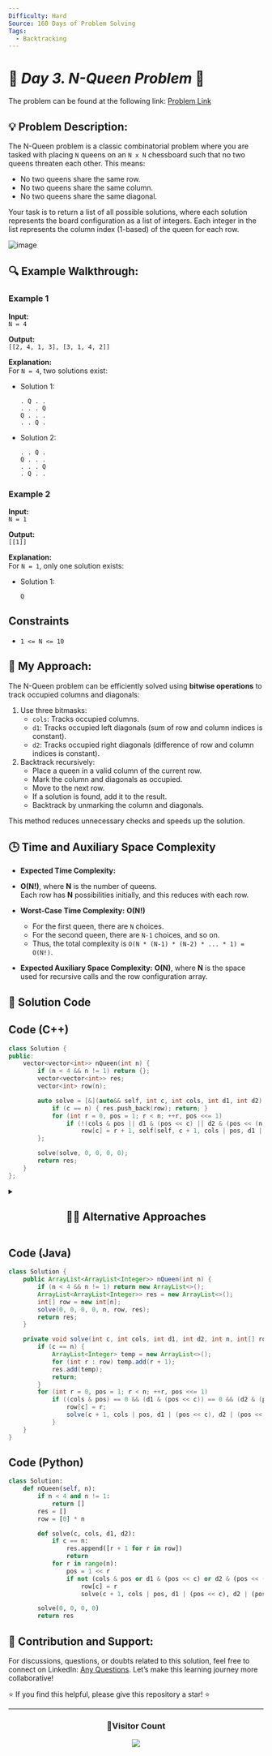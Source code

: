 ```yaml
---
Difficulty: Hard  
Source: 160 Days of Problem Solving  
Tags:
  - Backtracking
---
```


# 🚀 _Day 3. N-Queen Problem_ 🧠


The problem can be found at the following link: [Problem Link](https://www.geeksforgeeks.org/batch/gfg-160-problems/track/recursion-and-backtracking-gfg-160/problem/n-queen-problem0315)



## 💡 **Problem Description:**

The N-Queen problem is a classic combinatorial problem where you are tasked with placing `N` queens on an `N x N` chessboard such that no two queens threaten each other. This means:
- No two queens share the same row.
- No two queens share the same column.
- No two queens share the same diagonal.

Your task is to return a list of all possible solutions, where each solution represents the board configuration as a list of integers. Each integer in the list represents the column index (1-based) of the queen for each row.


![image](https://github.com/user-attachments/assets/ec8facf8-b951-4455-8a96-4e6dbdab1936)

## 🔍 **Example Walkthrough:**

### Example 1
**Input:**  
`N = 4`  

**Output:**  
`[[2, 4, 1, 3], [3, 1, 4, 2]]`

**Explanation:**  
For `N = 4`, two solutions exist:  
- Solution 1:  
  ```
  . Q . .
  . . . Q
  Q . . .
  . . Q .
  ```
- Solution 2:  
  ```
  . . Q .
  Q . . .
  . . . Q
  . Q . .
  ```

### Example 2
**Input:**  
`N = 1`  

**Output:**  
`[[1]]`

**Explanation:**  
For `N = 1`, only one solution exists:  
- Solution 1:  
  ```
  Q
  ```



## **Constraints**

- `1 <= N <= 10`



## 🎯 **My Approach:**

The N-Queen problem can be efficiently solved using **bitwise operations** to track occupied columns and diagonals:
1. Use three bitmasks:
   - `cols`: Tracks occupied columns.
   - `d1`: Tracks occupied left diagonals (sum of row and column indices is constant).
   - `d2`: Tracks occupied right diagonals (difference of row and column indices is constant).
2. Backtrack recursively:
   - Place a queen in a valid column of the current row.
   - Mark the column and diagonals as occupied.
   - Move to the next row.
   - If a solution is found, add it to the result.
   - Backtrack by unmarking the column and diagonals.

This method reduces unnecessary checks and speeds up the solution.



## 🕒 **Time and Auxiliary Space Complexity** 

- **Expected Time Complexity:**
-  **O(N!)**, where **N** is the number of queens.  
  Each row has **N** possibilities initially, and this reduces with each row.  
  - **Worst-Case Time Complexity:** **O(N!)**  
    - For the first queen, there are `N` choices.  
    - For the second queen, there are `N-1` choices, and so on.  
    - Thus, the total complexity is `O(N * (N-1) * (N-2) * ... * 1) = O(N!)`.


- **Expected Auxiliary Space Complexity:** **O(N)**, where **N** is the space used for recursive calls and the row configuration array.  


## 📝 **Solution Code**


## Code (C++)

```cpp
class Solution {
public:
    vector<vector<int>> nQueen(int n) {
        if (n < 4 && n != 1) return {};
        vector<vector<int>> res;
        vector<int> row(n);

        auto solve = [&](auto&& self, int c, int cols, int d1, int d2) -> void {
            if (c == n) { res.push_back(row); return; }
            for (int r = 0, pos = 1; r < n; ++r, pos <<= 1) 
                if (!(cols & pos || d1 & (pos << c) || d2 & (pos << (n - 1 - c)))) 
                    row[c] = r + 1, self(self, c + 1, cols | pos, d1 | (pos << c), d2 | (pos << (n - 1 - c)));
        };

        solve(solve, 0, 0, 0, 0);
        return res;
    }
};
```

<details>
  <summary><h2 align='center'>👨‍💻 Alternative Approaches</h2></summary>

## **1️⃣ Bitmasking + Backtracking (Most Optimized)**
This approach uses **bitwise operations** to efficiently track columns and diagonals.

```cpp
class Solution {
public:
    vector<vector<int>> nQueen(int n) {
        if (n == 2 || n == 3) return {};
        vector<vector<int>> result;
        vector<int> row(n);

        auto solve = [&](auto&& self, int c, int cols, int d1, int d2) -> void {
            if (c == n) { result.push_back(row); return; }
            for (int pos = ((1 << n) - 1) & ~(cols | d1 | d2); pos; pos &= pos - 1) {
                int r = __builtin_ctz(pos);
                row[c] = r + 1;
                self(self, c + 1, cols | (1 << r), (d1 | (1 << r)) << 1, (d2 | (1 << r)) >> 1);
            }
        };

        solve(solve, 0, 0, 0, 0);
        return result;
    }
};
```

### **Key Optimizations**
✅ **Bitwise tracking** of column, left-diagonal, and right-diagonal.  
✅ **Eliminates extra loops** for checking conflicts.  
✅ **Fastest pruning** using `__builtin_ctz(pos)` (extracts least significant set bit).  



## **2️⃣ One-Dimensional Array + Backtracking**
This approach eliminates the need for extra space for diagonal checks.

```cpp
class Solution {
public:
    vector<vector<int>> nQueen(int n) {
        if (n == 2 || n == 3) return {};
        vector<vector<int>> result;
        vector<int> row(n);

        function<void(int, vector<bool>&, vector<bool>&, vector<bool>&)> solve = [&](int c, vector<bool>& cols, vector<bool>& d1, vector<bool>& d2) {
            if (c == n) { result.push_back(row); return; }
            for (int r = 0; r < n; r++) {
                if (cols[r] || d1[c - r + n - 1] || d2[c + r]) continue;
                row[c] = r + 1;
                cols[r] = d1[c - r + n - 1] = d2[c + r] = true;
                solve(c + 1, cols, d1, d2);
                cols[r] = d1[c - r + n - 1] = d2[c + r] = false;
            }
        };

        vector<bool> cols(n, false), d1(2 * n - 1, false), d2(2 * n - 1, false);
        solve(0, cols, d1, d2);
        return result;
    }
};
```

### **Key Optimizations**
✅ Uses **three boolean arrays** instead of nested loops.  
✅ Reduces **O(n) conflict checks** per column to **O(1) using precomputed indices**.  
✅ **Backtracks efficiently** without unnecessary calculations.  

 

### **Comparison of Approaches**

| Approaches                       | Time Complexity | Space Complexity | Best For             |
|--------------------------------|-----------------|------------------|----------------------|
| **Bitmasking + Recursion (1️⃣)** | **O(n!)**        | **O(n)**         | Large `n` (Fastest) |
| **Boolean Arrays (Backtracking) (2️⃣)** | **O(n!)**        | **O(n)**         | Simplicity           | 



### **Final Recommendation**
- **For Competitive Coding** → Use **Bitmasking (1️⃣)**
- **For Readability + Optimization** → Use **Boolean Arrays (2️⃣)**

🚀 **The fastest approach for large `n` is 1️⃣ (Bitmasking + Backtracking).**

</details>

## Code (Java)

```java
class Solution {
    public ArrayList<ArrayList<Integer>> nQueen(int n) {
        if (n < 4 && n != 1) return new ArrayList<>();
        ArrayList<ArrayList<Integer>> res = new ArrayList<>();
        int[] row = new int[n];
        solve(0, 0, 0, 0, n, row, res);
        return res;
    }

    private void solve(int c, int cols, int d1, int d2, int n, int[] row, ArrayList<ArrayList<Integer>> res) {
        if (c == n) {
            ArrayList<Integer> temp = new ArrayList<>();
            for (int r : row) temp.add(r + 1);
            res.add(temp);
            return;
        }
        for (int r = 0, pos = 1; r < n; ++r, pos <<= 1) 
            if ((cols & pos) == 0 && (d1 & (pos << c)) == 0 && (d2 & (pos << (n - 1 - c))) == 0) {
                row[c] = r;
                solve(c + 1, cols | pos, d1 | (pos << c), d2 | (pos << (n - 1 - c)), n, row, res);
            }
    }
}
```



## Code (Python)

```python
class Solution:
    def nQueen(self, n):
        if n < 4 and n != 1:
            return []
        res = []
        row = [0] * n

        def solve(c, cols, d1, d2):
            if c == n:
                res.append([r + 1 for r in row])
                return
            for r in range(n):
                pos = 1 << r
                if not (cols & pos or d1 & (pos << c) or d2 & (pos << (n - 1 - c))):
                    row[c] = r
                    solve(c + 1, cols | pos, d1 | (pos << c), d2 | (pos << (n - 1 - c)))

        solve(0, 0, 0, 0)
        return res
```

## 🎯 **Contribution and Support:**

For discussions, questions, or doubts related to this solution, feel free to connect on LinkedIn: [Any Questions](https://www.linkedin.com/in/het-patel-8b110525a/). Let’s make this learning journey more collaborative!

⭐ If you find this helpful, please give this repository a star! ⭐

---

<div align="center">
  <h3><b>📍Visitor Count</b></h3>
</div>

<p align="center">
  <img src="https://profile-counter.glitch.me/Hunterdii/count.svg" />
</p>
